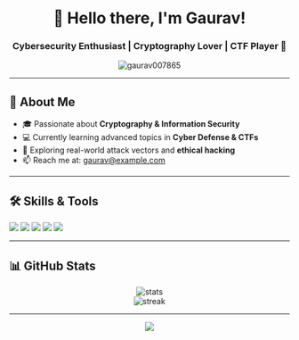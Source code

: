 <!-- README.md -->

<h1 align="center">👋 Hello there, I'm Gaurav!</h1>
<h3 align="center">Cybersecurity Enthusiast | Cryptography Lover | CTF Player 🔐</h3>

<p align="center">
  <img src="https://komarev.com/ghpvc/?username=gaurav007865&label=Profile%20views&color=blueviolet&style=flat" alt="gaurav007865" />
</p>

<hr>

<!-- About Section -->
<h2>🧠 About Me</h2>
<ul>
  <li>🎓 Passionate about <strong>Cryptography & Information Security</strong></li>
  <li>💻 Currently learning advanced topics in <strong>Cyber Defense & CTFs</strong></li>
  <li>🚀 Exploring real-world attack vectors and <strong>ethical hacking</strong></li>
  <li>📫 Reach me at: <a href="mailto:gaurav@example.com">gaurav@example.com</a></li>
</ul>

<hr>

<!-- Skills Section -->
<h2>🛠️ Skills & Tools</h2>
<p>
  <img src="https://img.shields.io/badge/-Python-3776AB?style=flat&logo=python&logoColor=white" />
  <img src="https://img.shields.io/badge/-C%20Lang-A8B9CC?style=flat&logo=c&logoColor=white" />
  <img src="https://img.shields.io/badge/Linux-FCC624?style=flat&logo=linux&logoColor=black" />
  <img src="https://img.shields.io/badge/Burpsuite-orange?style=flat&logo=burp-suite&logoColor=white" />
  <img src="https://img.shields.io/badge/Cryptography-black?style=flat" />
</p>

<hr>

<!-- GitHub Stats -->
<h2>📊 GitHub Stats</h2>
<p align="center">
  <img src="https://github-readme-stats.vercel.app/api?username=gaurav007865&show_icons=true&theme=tokyonight" alt="stats" />
  <br>
  <img src="https://github-readme-streak-stats.herokuapp.com/?user=gaurav007865&theme=tokyonight" alt="streak" />
</p>

<hr>

<!-- Fun Footer -->
<p align="center">
  <img src="https://readme-typing-svg.herokuapp.com/?lines=Hello+World+🌍;Keep+Hacking+Ethically+💻;Never+Stop+Learning+🚀&center=true&width=440&height=45">
</p>
